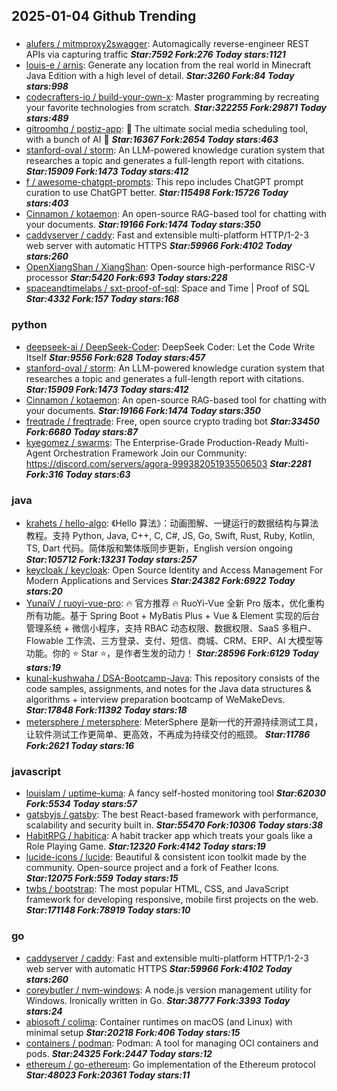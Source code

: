 ## 2025-01-04 Github Trending

### 
* [alufers / mitmproxy2swagger](https://github.com/alufers/mitmproxy2swagger): Automagically reverse-engineer REST APIs via capturing traffic ***Star:7592 Fork:276 Today stars:1121***
* [louis-e / arnis](https://github.com/louis-e/arnis): Generate any location from the real world in Minecraft Java Edition with a high level of detail. ***Star:3260 Fork:84 Today stars:998***
* [codecrafters-io / build-your-own-x](https://github.com/codecrafters-io/build-your-own-x): Master programming by recreating your favorite technologies from scratch. ***Star:322255 Fork:29871 Today stars:489***
* [gitroomhq / postiz-app](https://github.com/gitroomhq/postiz-app): 📨 The ultimate social media scheduling tool, with a bunch of AI 🤖 ***Star:16367 Fork:2654 Today stars:463***
* [stanford-oval / storm](https://github.com/stanford-oval/storm): An LLM-powered knowledge curation system that researches a topic and generates a full-length report with citations. ***Star:15909 Fork:1473 Today stars:412***
* [f / awesome-chatgpt-prompts](https://github.com/f/awesome-chatgpt-prompts): This repo includes ChatGPT prompt curation to use ChatGPT better. ***Star:115498 Fork:15726 Today stars:403***
* [Cinnamon / kotaemon](https://github.com/Cinnamon/kotaemon): An open-source RAG-based tool for chatting with your documents. ***Star:19166 Fork:1474 Today stars:350***
* [caddyserver / caddy](https://github.com/caddyserver/caddy): Fast and extensible multi-platform HTTP/1-2-3 web server with automatic HTTPS ***Star:59966 Fork:4102 Today stars:260***
* [OpenXiangShan / XiangShan](https://github.com/OpenXiangShan/XiangShan): Open-source high-performance RISC-V processor ***Star:5420 Fork:693 Today stars:228***
* [spaceandtimelabs / sxt-proof-of-sql](https://github.com/spaceandtimelabs/sxt-proof-of-sql): Space and Time | Proof of SQL ***Star:4332 Fork:157 Today stars:168***

### python
* [deepseek-ai / DeepSeek-Coder](https://github.com/deepseek-ai/DeepSeek-Coder): DeepSeek Coder: Let the Code Write Itself ***Star:9556 Fork:628 Today stars:457***
* [stanford-oval / storm](https://github.com/stanford-oval/storm): An LLM-powered knowledge curation system that researches a topic and generates a full-length report with citations. ***Star:15909 Fork:1473 Today stars:412***
* [Cinnamon / kotaemon](https://github.com/Cinnamon/kotaemon): An open-source RAG-based tool for chatting with your documents. ***Star:19166 Fork:1474 Today stars:350***
* [freqtrade / freqtrade](https://github.com/freqtrade/freqtrade): Free, open source crypto trading bot ***Star:33450 Fork:6680 Today stars:87***
* [kyegomez / swarms](https://github.com/kyegomez/swarms): The Enterprise-Grade Production-Ready Multi-Agent Orchestration Framework Join our Community: https://discord.com/servers/agora-999382051935506503 ***Star:2281 Fork:316 Today stars:63***

### java
* [krahets / hello-algo](https://github.com/krahets/hello-algo): 《Hello 算法》：动画图解、一键运行的数据结构与算法教程。支持 Python, Java, C++, C, C#, JS, Go, Swift, Rust, Ruby, Kotlin, TS, Dart 代码。简体版和繁体版同步更新，English version ongoing ***Star:105712 Fork:13231 Today stars:257***
* [keycloak / keycloak](https://github.com/keycloak/keycloak): Open Source Identity and Access Management For Modern Applications and Services ***Star:24382 Fork:6922 Today stars:20***
* [YunaiV / ruoyi-vue-pro](https://github.com/YunaiV/ruoyi-vue-pro): 🔥 官方推荐 🔥 RuoYi-Vue 全新 Pro 版本，优化重构所有功能。基于 Spring Boot + MyBatis Plus + Vue & Element 实现的后台管理系统 + 微信小程序，支持 RBAC 动态权限、数据权限、SaaS 多租户、Flowable 工作流、三方登录、支付、短信、商城、CRM、ERP、AI 大模型等功能。你的 ⭐️ Star ⭐️，是作者生发的动力！ ***Star:28596 Fork:6129 Today stars:19***
* [kunal-kushwaha / DSA-Bootcamp-Java](https://github.com/kunal-kushwaha/DSA-Bootcamp-Java): This repository consists of the code samples, assignments, and notes for the Java data structures & algorithms + interview preparation bootcamp of WeMakeDevs. ***Star:17848 Fork:11392 Today stars:18***
* [metersphere / metersphere](https://github.com/metersphere/metersphere): MeterSphere 是新一代的开源持续测试工具，让软件测试工作更简单、更高效，不再成为持续交付的瓶颈。 ***Star:11786 Fork:2621 Today stars:16***

### javascript
* [louislam / uptime-kuma](https://github.com/louislam/uptime-kuma): A fancy self-hosted monitoring tool ***Star:62030 Fork:5534 Today stars:57***
* [gatsbyjs / gatsby](https://github.com/gatsbyjs/gatsby): The best React-based framework with performance, scalability and security built in. ***Star:55470 Fork:10306 Today stars:38***
* [HabitRPG / habitica](https://github.com/HabitRPG/habitica): A habit tracker app which treats your goals like a Role Playing Game. ***Star:12320 Fork:4142 Today stars:19***
* [lucide-icons / lucide](https://github.com/lucide-icons/lucide): Beautiful & consistent icon toolkit made by the community. Open-source project and a fork of Feather Icons. ***Star:12075 Fork:559 Today stars:15***
* [twbs / bootstrap](https://github.com/twbs/bootstrap): The most popular HTML, CSS, and JavaScript framework for developing responsive, mobile first projects on the web. ***Star:171148 Fork:78919 Today stars:10***

### go
* [caddyserver / caddy](https://github.com/caddyserver/caddy): Fast and extensible multi-platform HTTP/1-2-3 web server with automatic HTTPS ***Star:59966 Fork:4102 Today stars:260***
* [coreybutler / nvm-windows](https://github.com/coreybutler/nvm-windows): A node.js version management utility for Windows. Ironically written in Go. ***Star:38777 Fork:3393 Today stars:24***
* [abiosoft / colima](https://github.com/abiosoft/colima): Container runtimes on macOS (and Linux) with minimal setup ***Star:20218 Fork:406 Today stars:15***
* [containers / podman](https://github.com/containers/podman): Podman: A tool for managing OCI containers and pods. ***Star:24325 Fork:2447 Today stars:12***
* [ethereum / go-ethereum](https://github.com/ethereum/go-ethereum): Go implementation of the Ethereum protocol ***Star:48023 Fork:20361 Today stars:11***
